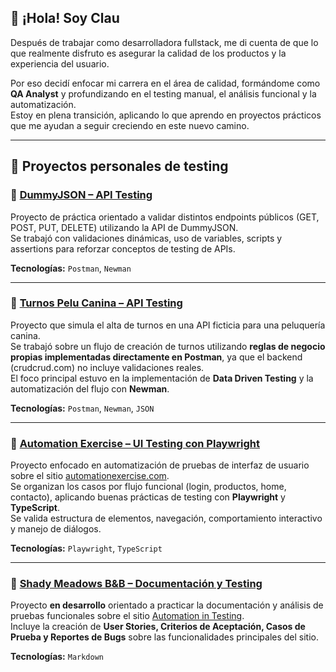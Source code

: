## 👋 ¡Hola! Soy Clau


Después de trabajar como desarrolladora fullstack, me di cuenta de que lo que realmente disfruto es asegurar la calidad de los productos y la experiencia del usuario.

Por eso decidí enfocar mi carrera en el área de calidad, formándome como **QA Analyst** y profundizando en el testing manual, el análisis funcional y la automatización.  
Estoy en plena transición, aplicando lo que aprendo en proyectos prácticos que me ayudan a seguir creciendo en este nuevo camino.

---

## 🧪 Proyectos personales de testing

### 🔹 [DummyJSON – API Testing](https://github.com/ClaudiaFernandez-QA/api-tests-dummyjson)
Proyecto de práctica orientado a validar distintos endpoints públicos (GET, POST, PUT, DELETE) utilizando la API de DummyJSON.  
Se trabajó con validaciones dinámicas, uso de variables, scripts y assertions para reforzar conceptos de testing de APIs.

**Tecnologías:** `Postman`, `Newman`

---

### 🔹 [Turnos Pelu Canina – API Testing](https://github.com/ClaudiaFernandez-QA/turnos-pelucanina)
Proyecto que simula el alta de turnos en una API ficticia para una peluquería canina.  
Se trabajó sobre un flujo de creación de turnos utilizando **reglas de negocio propias implementadas directamente en Postman**, ya que el backend (crudcrud.com) no incluye validaciones reales.  
El foco principal estuvo en la implementación de **Data Driven Testing** y la automatización del flujo con **Newman**.

**Tecnologías:** `Postman`, `Newman`, `JSON`

---

### 🔹 [Automation Exercise – UI Testing con Playwright](https://github.com/ClaudiaFernandez-QA/automation-exercise)
Proyecto enfocado en automatización de pruebas de interfaz de usuario sobre el sitio [automationexercise.com](https://automationexercise.com).  
Se organizan los casos por flujo funcional (login, productos, home, contacto), aplicando buenas prácticas de testing con **Playwright** y **TypeScript**.  
Se valida estructura de elementos, navegación, comportamiento interactivo y manejo de diálogos.

**Tecnologías:** `Playwright`, `TypeScript`

---

### 🔹 [Shady Meadows B&B – Documentación y Testing](https://github.com/ClaudiaFernandez-QA/automation-in-testing)
Proyecto **en desarrollo** orientado a practicar la documentación y análisis de pruebas funcionales sobre el sitio [Automation in Testing](https://automationintesting.online/).  
Incluye la creación de **User Stories, Criterios de Aceptación, Casos de Prueba y Reportes de Bugs** sobre las funcionalidades principales del sitio.

**Tecnologías:** `Markdown`

